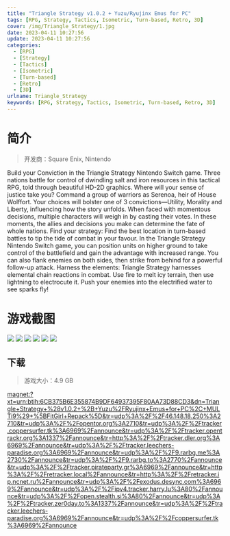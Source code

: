 ```yaml
---
title: "Triangle Strategy v1.0.2 + Yuzu/Ryujinx Emus for PC"
tags: [RPG, Strategy, Tactics, Isometric, Turn-based, Retro, 3D]
cover: /img/Triangle_Strategy/1.jpg
date: 2023-04-11 10:27:56
update: 2023-04-11 10:27:56
categories: 
  - [RPG]
  - [Strategy]
  - [Tactics]
  - [Isometric]
  - [Turn-based]
  - [Retro]
  - [3D]
urlname: Triangle_Strategy
keywords: [RPG, Strategy, Tactics, Isometric, Turn-based, Retro, 3D]
---
```

# 简介

> 开发商：Square Enix, Nintendo

Build your Conviction in the Triangle Strategy Nintendo Switch game. Three nations battle for control of dwindling salt and iron resources in this tactical RPG, told through beautiful HD-2D graphics.
Where will your sense of justice take you?
Command a group of warriors as Serenoa, heir of House Wolffort. Your choices will bolster one of 3 convictions—Utility, Morality and Liberty, influencing how the story unfolds. When faced with momentous decisions, multiple characters will weigh in by casting their votes. In these moments, the allies and decisions you make can determine the fate of whole nations.
Find your strategy:
Find the best location in turn-based battles to tip the tide of combat in your favour. In the Triangle Strategy Nintendo Switch game, you can position units on higher ground to take control of the battlefield and gain the advantage with increased range. You can also flank enemies on both sides, then strike from behind for a powerful follow-up attack.
Harness the elements:
Triangle Strategy harnesses elemental chain reactions in combat. Use fire to melt icy terrain, then use lightning to electrocute it. Push your enemies into the electrified water to see sparks fly!

# 游戏截图

![](/img/Triangle_Strategy/2.jpg)
![](/img/Triangle_Strategy/3.jpg)
![](/img/Triangle_Strategy/4.jpg)
![](/img/Triangle_Strategy/5.jpg)
![](/img/Triangle_Strategy/6.jpg)
![](/img/Triangle_Strategy/7.jpg)


## 下载

> 游戏大小：4.9 GB

[magnet:?xt=urn:btih:6CB375B6E355874B9DF64937395F80AA73D88CD3&amp;dn=Triangle+Strategy+%28v1.0.2+%2B+Yuzu%2FRyujinx+Emus+for+PC%2C+MULTi9%29+%5BFitGirl+Repack%5D&amp;tr=udp%3A%2F%2F46.148.18.250%3A2710&amp;tr=udp%3A%2F%2Fopentor.org%3A2710&amp;tr=udp%3A%2F%2Ftracker.coppersurfer.tk%3A6969%2Fannounce&amp;tr=udp%3A%2F%2Ftracker.opentrackr.org%3A1337%2Fannounce&amp;tr=http%3A%2F%2Ftracker.dler.org%3A6969%2Fannounce&amp;tr=udp%3A%2F%2Ftracker.leechers-paradise.org%3A6969%2Fannounce&amp;tr=udp%3A%2F%2F9.rarbg.me%3A2730%2Fannounce&amp;tr=udp%3A%2F%2F9.rarbg.to%3A2770%2Fannounce&amp;tr=udp%3A%2F%2Ftracker.pirateparty.gr%3A6969%2Fannounce&amp;tr=http%3A%2F%2Fretracker.local%2Fannounce&amp;tr=http%3A%2F%2Fretracker.ip.ncnet.ru%2Fannounce&amp;tr=udp%3A%2F%2Fexodus.desync.com%3A6969%2Fannounce&amp;tr=udp%3A%2F%2Fipv4.tracker.harry.lu%3A80%2Fannounce&amp;tr=udp%3A%2F%2Fopen.stealth.si%3A80%2Fannounce&amp;tr=udp%3A%2F%2Ftracker.zer0day.to%3A1337%2Fannounce&amp;tr=udp%3A%2F%2Ftracker.leechers-paradise.org%3A6969%2Fannounce&amp;tr=udp%3A%2F%2Fcoppersurfer.tk%3A6969%2Fannounce](magnet:?xt=urn:btih:6CB375B6E355874B9DF64937395F80AA73D88CD3&amp;dn=Triangle+Strategy+%28v1.0.2+%2B+Yuzu%2FRyujinx+Emus+for+PC%2C+MULTi9%29+%5BFitGirl+Repack%5D&amp;tr=udp%3A%2F%2F46.148.18.250%3A2710&amp;tr=udp%3A%2F%2Fopentor.org%3A2710&amp;tr=udp%3A%2F%2Ftracker.coppersurfer.tk%3A6969%2Fannounce&amp;tr=udp%3A%2F%2Ftracker.opentrackr.org%3A1337%2Fannounce&amp;tr=http%3A%2F%2Ftracker.dler.org%3A6969%2Fannounce&amp;tr=udp%3A%2F%2Ftracker.leechers-paradise.org%3A6969%2Fannounce&amp;tr=udp%3A%2F%2F9.rarbg.me%3A2730%2Fannounce&amp;tr=udp%3A%2F%2F9.rarbg.to%3A2770%2Fannounce&amp;tr=udp%3A%2F%2Ftracker.pirateparty.gr%3A6969%2Fannounce&amp;tr=http%3A%2F%2Fretracker.local%2Fannounce&amp;tr=http%3A%2F%2Fretracker.ip.ncnet.ru%2Fannounce&amp;tr=udp%3A%2F%2Fexodus.desync.com%3A6969%2Fannounce&amp;tr=udp%3A%2F%2Fipv4.tracker.harry.lu%3A80%2Fannounce&amp;tr=udp%3A%2F%2Fopen.stealth.si%3A80%2Fannounce&amp;tr=udp%3A%2F%2Ftracker.zer0day.to%3A1337%2Fannounce&amp;tr=udp%3A%2F%2Ftracker.leechers-paradise.org%3A6969%2Fannounce&amp;tr=udp%3A%2F%2Fcoppersurfer.tk%3A6969%2Fannounce)